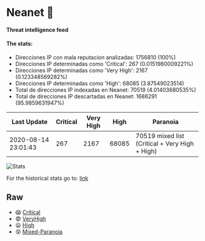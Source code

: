 # Neanet :hocho:
#### Threat intelligence feed
#### The stats:

- Direcciones IP con mala reputacion analizadas: 1756810 (100%)
- Direcciones IP determinadas como 'Critical':  267 (0.0151980009221%)
- Direcciones IP determinadas como 'Very High':  2167 (0.123348569282%)
- Direcciones IP determinadas como 'High':  68085 (3.87549023514)
- Total de direcciones IP indexadas en Neanet:  70519 (4.01403680535%)
- Total de direcciones IP descartadas en Neanet:  1686291 (95.9859631947%)

| Last Update | Critical | Very High | High | Paranoia |
| --- | --- | --- | --- | --- |
| 2020-08-14 23:01:43 | 267 | 2167 | 68085 | 70519 mixed list (Critical + Very High + High)|

![Stats](https://docs.google.com/spreadsheets/d/e/2PACX-1vSnaNMIXVabIpDJjufMlzH7poXnshF3mgd8Is1g9ytUEzVsP5my4Trn8f-xkoLLQ38xpL3HtmUexLo6/pubchart?oid=501124687&format=image)

For the historical stats go to: [link](/stats.csv)
## Raw
- :scream: [Critical](https://raw.githubusercontent.com/JavaGarcia/Neanet/master/blacklists/neanet_critical.txt)
- :fearful: [VeryHigh](https://raw.githubusercontent.com/JavaGarcia/Neanet/master/blacklists/neanet_veryHigh.txtt)
- :frowning: [High](https://raw.githubusercontent.com/JavaGarcia/Neanet/master/blacklists/neanet_high.txt)
- :dizzy_face: [Mixed-Paranoia](https://raw.githubusercontent.com/JavaGarcia/Neanet/master/blacklists/neanet_all.txt)

























































































































































































